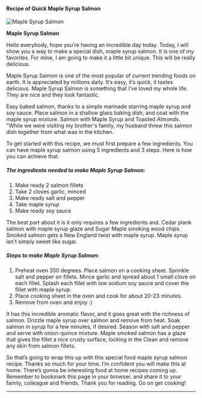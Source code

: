             

#### Recipe of Quick Maple Syrup Salmon

![Maple Syrup Salmon](https://img-global.cpcdn.com/recipes/404a70dd31067ad5/751x532cq70/maple-syrup-salmon-recipe-main-photo.jpg)

**Maple Syrup Salmon**

Hello everybody, hope you’re having an incredible day today. Today, I will show you a way to make a special dish, maple syrup salmon. It is one of my favorites. For mine, I am going to make it a little bit unique. This will be really delicious.

Maple Syrup Salmon is one of the most popular of current trending foods on earth. It is appreciated by millions daily. It’s easy, it’s quick, it tastes delicious. Maple Syrup Salmon is something that I’ve loved my whole life. They are nice and they look fantastic.

Easy baked salmon, thanks to a simple marinade starring maple syrup and soy sauce. Place salmon in a shallow glass baking dish, and coat with the maple syrup mixture. Salmon with Maple Syrup and Toasted Almonds. "While we were visiting my brother's family, my husband threw this salmon dish together from what was in the kitchen.

To get started with this recipe, we must first prepare a few ingredients. You can have maple syrup salmon using 5 ingredients and 3 steps. Here is how you can achieve that.

##### The ingredients needed to make Maple Syrup Salmon:

1.  Make ready 2 salmon fillets
2.  Take 2 cloves garlic, minced
3.  Make ready salt and pepper
4.  Take maple syrup
5.  Make ready soy sauce

The best part about it is it only requires a few ingredients and. Cedar plank salmon with maple syrup glaze and Sugar Maple smoking wood chips. Smoked salmon gets a New England twist with maple syrup. Maple syrup isn't simply sweet like sugar.

##### Steps to make Maple Syrup Salmon:

1.  Preheat oven 350 degrees. Place salmon on a cooking sheet. Sprinkle salt and pepper on fillets. Mince garlic and spread about 1 small clove on each fillet. Splash each fillet with low sodium soy sauce and cover the fillet with maple syrup.
2.  Place cooking sheet in the oven and cook for about 20-23 minutes.
3.  Remove from oven and enjoy :)

It has this incredible aromatic flavor, and it goes great with the richness of salmon. Drizzle maple syrup over salmon and remove from heat. Soak salmon in syrup for a few minutes, if desired. Season with salt and pepper and serve with onion-quince mixture. Maple smoked salmon has a glaze that gives the fillet a nice crusty surface, locking in the Clean and remove any skin from salmon fillets.

So that’s going to wrap this up with this special food maple syrup salmon recipe. Thanks so much for your time. I’m confident you will make this at home. There’s gonna be interesting food at home recipes coming up. Remember to bookmark this page in your browser, and share it to your family, colleague and friends. Thank you for reading. Go on get cooking!

* * *